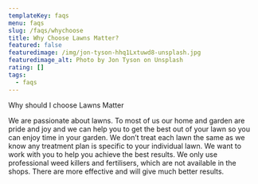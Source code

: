 ```yaml
---
templateKey: faqs
menu: faqs
slug: /faqs/whychoose
title: Why Choose Lawns Matter?
featured: false
featuredimage: /img/jon-tyson-hhq1Lxtuwd8-unsplash.jpg
featuredimage_alt: Photo by Jon Tyson on Unsplash
rating: []
tags:
  - faqs
---
```



Why should I choose Lawns Matter

We are passionate about lawns. To most of us our home and garden are pride and joy and we can help you to get the best out of your lawn so you can enjoy time in your garden. We don’t treat each lawn the same as we know any treatment plan is specific to your individual lawn. We want to work with you to help you achieve the best results. We only use professional weed killers and fertilisers, which are not available in the shops. There are more effective and will give much better results.
